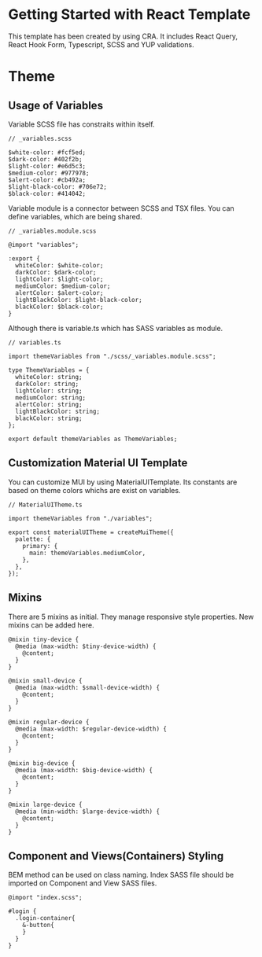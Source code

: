 # Getting Started with React Template

This template has been created by using CRA. It includes React Query, React Hook Form, Typescript, SCSS and YUP validations.

# Theme

## Usage of Variables

Variable SCSS file has constraits within itself.

```
// _variables.scss

$white-color: #fcf5ed;
$dark-color: #402f2b;
$light-color: #e6d5c3;
$medium-color: #977978;
$alert-color: #cb492a;
$light-black-color: #706e72;
$black-color: #414042;
```

Variable module is a connector between SCSS and TSX files. You can define variables, which are being shared.

```
// _variables.module.scss

@import "variables";

:export {
  whiteColor: $white-color;
  darkColor: $dark-color;
  lightColor: $light-color;
  mediumColor: $medium-color;
  alertColor: $alert-color;
  lightBlackColor: $light-black-color;
  blackColor: $black-color;
}
```

Although there is variable.ts which has SASS variables as module.

```
// variables.ts

import themeVariables from "./scss/_variables.module.scss";

type ThemeVariables = {
  whiteColor: string;
  darkColor: string;
  lightColor: string;
  mediumColor: string;
  alertColor: string;
  lightBlackColor: string;
  blackColor: string;
};

export default themeVariables as ThemeVariables;
```

## Customization Material UI Template

You can customize MUI by using MaterialUITemplate. Its constants are based on theme colors whichs are exist on variables.

```
// MaterialUITheme.ts

import themeVariables from "./variables";

export const materialUITheme = createMuiTheme({
  palette: {
    primary: {
      main: themeVariables.mediumColor,
    },
  },
});
```

## Mixins 

There are 5 mixins as initial. They manage responsive style properties. New mixins can be added here.

```
@mixin tiny-device {
  @media (max-width: $tiny-device-width) {
    @content;
  }
}

@mixin small-device {
  @media (max-width: $small-device-width) {
    @content;
  }
}

@mixin regular-device {
  @media (max-width: $regular-device-width) {
    @content;
  }
}

@mixin big-device {
  @media (max-width: $big-device-width) {
    @content;
  }
}

@mixin large-device {
  @media (min-width: $large-device-width) {
    @content;
  }
}

```

## Component and Views(Containers) Styling

BEM method can be used on class naming. Index SASS file should be imported on Component and View SASS files.

```
@import "index.scss";

#login {
  .login-container{
    &-button{
    }
  }
}
```
